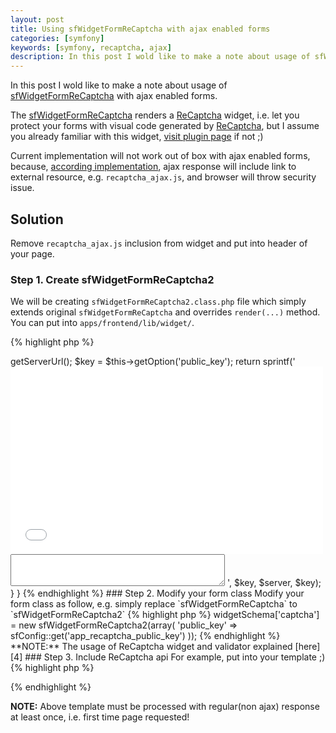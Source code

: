 ```yaml
---
layout: post
title: Using sfWidgetFormReCaptcha with ajax enabled forms
categories: [symfony]
keywords: [symfony, recaptcha, ajax]
description: In this post I wold like to make a note about usage of sfWidgetFormReCaptcha with ajax enabled forms.
---
```


In this post I wold like to make a note about usage of [sfWidgetFormReCaptcha][1] with ajax enabled forms.

The [sfWidgetFormReCaptcha][1] renders a [ReCaptcha][3] widget, i.e. let you protect your forms with visual code generated by [ReCaptcha][3], but I assume you already familiar with this widget, [visit plugin page][2] if not ;)

Current implementation will not work out of box with ajax enabled forms, because, [according implementation][1], ajax response will include link to external resource, e.g. `recaptcha_ajax.js`, and browser will throw security issue.

## Solution

Remove `recaptcha_ajax.js` inclusion from widget and put into header of your page.

### Step 1. Create sfWidgetFormReCaptcha2

We will be creating `sfWidgetFormReCaptcha2.class.php` file which simply extends original `sfWidgetFormReCaptcha` and overrides `render(...)` method. You can put into `apps/frontend/lib/widget/`.

{% highlight php %}
<?php

class sfWidgetFormReCaptcha2 extends sfWidgetFormReCaptcha
{
  /**
   * @see sfWidgetFormReCaptcha
   */
  public function render($name, $value = null, $attributes = array(), $errors = array())
  {
    $server = $this->getServerUrl();
    $key = $this->getOption('public_key');

    return sprintf('
    <div id="recaptcha_div"></div>

    <script type="text/javascript">
    Recaptcha.create("%s",
      "recaptcha_div", {
         theme: "red",
         callback: Recaptcha.focus_response_field
      });
    </script>
    <noscript>
      <iframe src="%s/noscript?k=%s" height="300" width="500" frameborder="0"></iframe><br />
      <textarea name="recaptcha_challenge_field" rows="3" cols="40"></textarea>
      <input type="hidden" name="recaptcha_response_field" value="manual_challenge" />
    </noscript>
    ', $key, $server, $key);
  }
}
{% endhighlight %}

### Step 2. Modify your form class

Modify your form class as follow, e.g. simply replace `sfWidgetFormReCaptcha` to `sfWidgetFormReCaptcha2`

{% highlight php %}
<?php
    $this->widgetSchema['captcha'] = new sfWidgetFormReCaptcha2(array(
      'public_key' => sfConfig::get('app_recaptcha_public_key')
    ));
{% endhighlight %}

**NOTE:** The usage of ReCaptcha widget and validator explained [here][4]

### Step 3. Include ReCaptcha api

For example, put into your template ;)

{% highlight php %}
<?php use_javascript('http://api.recaptcha.net/js/recaptcha_ajax.js') ?>
{% endhighlight %}

**NOTE:** Above template must be processed with regular(non ajax) response at least once, i.e. first time page requested!

[1]: http://trac.symfony-project.org/browser/plugins/sfFormExtraPlugin/lib/widget/sfWidgetFormReCaptcha.class.php
[2]: http://www.symfony-project.org/plugins/sfFormExtraPlugin
[3]: http://recaptcha.net/
[4]: http://www.symfony-project.org/blog/2008/10/18/spice-up-your-forms-with-some-nice-widgets-and-validators
